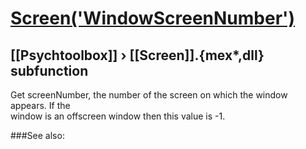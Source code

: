 # [Screen('WindowScreenNumber')](Screen-WindowScreenNumber) 
## [[Psychtoolbox]] &#8250; [[Screen]].{mex*,dll} subfunction


Get screenNumber, the number of the screen on which the window appears.  If the  
window is an offscreen window then this value is -1.   


###See also:

